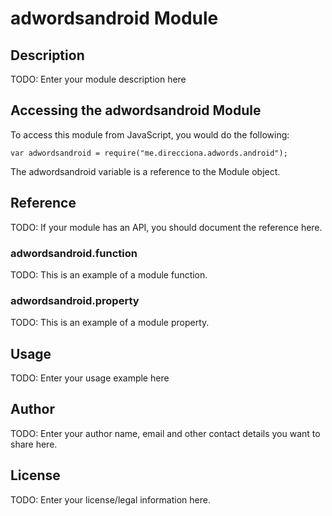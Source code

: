 # adwordsandroid Module

## Description

TODO: Enter your module description here

## Accessing the adwordsandroid Module

To access this module from JavaScript, you would do the following:

    var adwordsandroid = require("me.direcciona.adwords.android");

The adwordsandroid variable is a reference to the Module object.

## Reference

TODO: If your module has an API, you should document
the reference here.

### adwordsandroid.function

TODO: This is an example of a module function.

### adwordsandroid.property

TODO: This is an example of a module property.

## Usage

TODO: Enter your usage example here

## Author

TODO: Enter your author name, email and other contact
details you want to share here.

## License

TODO: Enter your license/legal information here.
